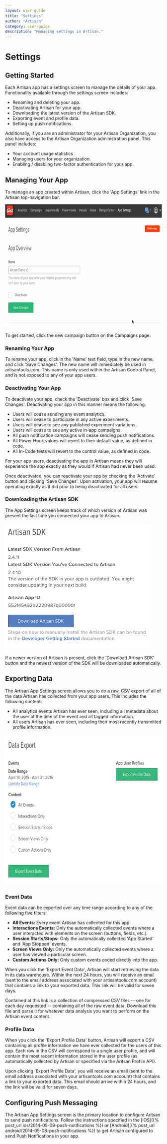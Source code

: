 ```yaml
---
layout: user-guide
title: "Settings"
author: "Artisan"
category: user-guide
description: "Managing settings in Artisan."
---
```

# Settings

## Getting Started

Each Artisan app has a settings screen to manage the details of your app.  Functionality available through the settings screen includes:

* Renaming and deleting your app.
* Deactivating Artisan for your app.
* Downloading the latest version of the Artisan SDK.
* Exporting event and profile data.
* Setting up push notifications.

Additionally, if you are an administrator for your Artisan Organization, you also have access to the Artisan Organization administration panel.  This panel includes:

* Your account usage statistics
* Managing users for your organization.
* Enabling / disabling two-factor authentication for your app.

<div id="managing-apps"></div>

## Managing Your App

To manage an app created within Artisan, click the 'App Settings' link in the Artisan top-navigation bar.

<img src="/images/screens/settings-overview-985x485.gif" height="394" width="800" class="border-full" alt="Artisan App Settings screen." />

To get started, click the new campaign button on the Campaigns page.

### Renaming Your App

To rename your app, click in the 'Name' text field, type in the new name, and click 'Save Changes'.  The new name will immediately be used in artisantools.com.  This name is only used within the Artisan Control Panel, and is not exposed to any of your app users.

### Deactivating Your App

To deactivate your app, check the 'Deactivate' box and click 'Save Changes'.  Deactivating your app in this manner means the following:

* Users will cease sending any event analytics.
* Users will cease to participate in any active experiments.
* Users will cease to see any published experiment variations.
* Users will cease to see any active in-app campaigns.
* All push notification campaigns will cease sending push notifications.
* All Power Hook values will revert to their default value, as defined in code.
* All In-Code tests will revert to the control value, as defined in code.

For your app users, deactivating the app in Artisan means they will experience the app exactly as they would if Artisan had never been used.

Once deactivated, you can reactivate your app by checking the 'Activate' button and clicking 'Save Changes'.  Upon activation, your app will resume operating exactly as it did prior to being deactivated for all users.

### Downloading the Artisan SDK

The App Settings screen keeps track of which version of Artisan was present the last time you connected your app to Artisan.  

<img src="/images/screens/settings-sdk-download-468x407.png" height="407" width="468" class="border-full" alt="Artisan Settings SDK download example." />

If a newer version of Artisan is present, click the 'Download Artisan SDK' button and the newest version of the SDK will be downloaded automatically.

<div id="exporting-data"></div>

## Exporting Data

The Artisan App Settings screen allows you to do a raw, CSV export of all of the data Artisan has collected from your app users.  This includes the following content:

* All analytics events Artisan has ever seen, including all metadata about the user at the time of the event and all tagged information.
* All users Artisan has ever seen, including their most recently transmitted profile information.

<img src="/images/screens/settings-data-export-698-485.png" height="485" width="698" class="border-full" alt="Artisan Settings export example." />

### Event Data

Event data can be exported over any time range according to any of the following five filters:

* **All Events:** Every event Artisan has collected for this app.
* **Interactions Events:** Only the automatically collected events where a user interacted with elements on the screen (buttons, fields, etc.).
* **Session Starts/Stops:** Only the automatically collected 'App Started' and 'App Stopped' events.
* **Screen Views Only:** Only the automatically collected events where a user has viewed a particular screen.
* **Custom Actions Only:** Only custom events coded directly into the app.

When you click the 'Export Event Data', Artisan will start retrieving the data in its data warehouse.  Within the next 24 hours, you will receive an email (sent to the email address associated with your artisantools.com account) that contains a link to your exported data.  This link will be valid for seven days.

Contained at this link is a collection of compressed CSV files -- one for each day requested -- containing all of the raw event data.  Download this file and parse it for whatever data analysis you want to perform on the Artisan event content.

### Profile Data

When you click the 'Export Profile Data' button, Artisan will export a CSV containing all profile information we have ever collected for the users of this app.  Each row in the CSV will correspond to a single user profile, and will contain the most recent information stored in the user profile (as automatically collected by Artisan or specified via the Aritsan Profile API).

Upon clicking 'Export Profile Data', you will receive an email (sent to the email address associated with your artisantools.com account) that contains a link to your exported data.  This email should arrive within 24 hours, and the link will be valid for seven days.

## Configuring Push Messaging

The Artisan App Settings screen is the primary location to configure Aritsan to send push notifications.  Follow the instructions specified in the [iOS]({% post_url ios/2014-05-09-push-notifications %}) or [Android]({% post_url android/2014-05-08-push-notifications %}) to get Artisan configured to send Push Notifications in your app.
